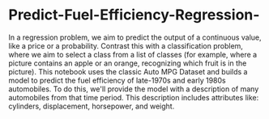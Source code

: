 # Predict-Fuel-Efficiency-Regression-
In a regression problem, we aim to predict the output of a continuous value, like a price or a probability. Contrast this with a classification problem, where we aim to select a class from a list of classes (for example, where a picture contains an apple or an orange, recognizing which fruit is in the picture).  This notebook uses the classic Auto MPG Dataset and builds a model to predict the fuel efficiency of late-1970s and early 1980s automobiles. To do this, we'll provide the model with a description of many automobiles from that time period. This description includes attributes like: cylinders, displacement, horsepower, and weight.
